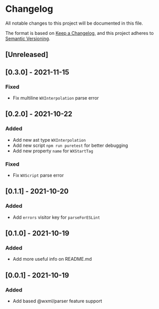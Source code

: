 # Changelog
All notable changes to this project will be documented in this file.

The format is based on [Keep a Changelog](https://keepachangelog.com/en/1.0.0/),
and this project adheres to [Semantic Versioning](https://semver.org/spec/v2.0.0.html).

## [Unreleased]

## [0.3.0] - 2021-11-15
### Fixed
- Fix multiline `WXInterpolation` parse error

## [0.2.0] - 2021-10-22
### Added
- Add new ast type `WXInterpolation`
- Add new script `npm run puretest` for better debugging
- Add new property `name` for `WXStartTag`

### Fixed
- Fix `WXScript` parse error

## [0.1.1] - 2021-10-20
### Added
- Add `errors` visitor key for `parseForESLint`

## [0.1.0] - 2021-10-19
### Added
- Add more useful info on README.md

## [0.0.1] - 2021-10-19
### Added
- Add based @wxml/parser feature support

